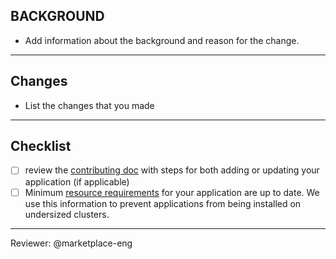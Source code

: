 ## BACKGROUND
* Add information about the background and reason for the change.

-----------------------------------------------------------------------

## Changes
* List the changes that you made

-----------------------------------------------------------------------

## Checklist
- [ ] review the [contributing doc](https://github.com/digitalocean/marketplace-kubernetes/blob/master/CONTRIBUTING.md) with steps for both adding or updating your application (if applicable)
- [ ] Minimum [resource requirements](https://github.com/digitalocean/marketplace-kubernetes/blob/master/CONTRIBUTING.md#adding-your-application) for your application are up to date. We use this information to prevent applications from being installed on undersized clusters.
------------------------------------------------------------------------

Reviewer: @marketplace-eng
